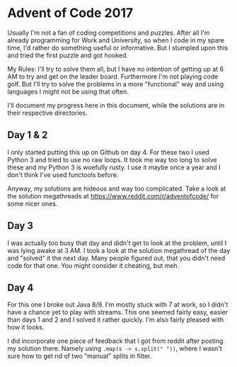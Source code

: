 # Advent of Code 2017

Usually I'm not a fan of coding competitions and puzzles. After all I'm already programming
for Work and University, so when I code in my spare time, I'd rather do something useful or
informative.
But I stumpled upon this and tried the first puzzle and got hooked.

My Rules: I'll try to solve them all, but I have no intention of getting up at 6 AM to try
and get on the leader board. Furthermore I'm not playing code golf.
But I'll try to solve the problems in a more "functional" way and using languages I might
not be using that often.

I'll document my progress here in this document, while the solutions are in their respective
directories.

## Day 1 & 2

I only started putting this up on Github on day 4.
For these two I used Python 3 and tried to use no raw loops. It took me way too long to
solve these and my Python 3 is woefully rusty. I use it maybe once a year and I don't
think I've used functools before.

Anyway, my solutions are hideous and way too complicated. Take a look at the solution
megathreads at https://www.reddit.com/r/adventofcode/ for some nicer ones.

## Day 3

I was actually too busy that day and didn't get to look at the problem, until I was lying
awake at 3 AM. I took a look at the solution megathread of the day and "solved" it the
next day. Many people figured out, that you didn't need code for that one.
You might consider it cheating, but meh.

## Day 4

For this one I broke out Java 8/9. I'm mostly stuck with 7 at work, so I didn't have a
chance yet to play with streams. This one seemed fairly easy, easier than days 1 and 2
and I solved it rather quickly. I'm also fairly pleased with how it looks.

I did incorporate one piece of feedback that I got from reddit after posting my solution
there. Namely using `.map(s -> s.split(" "))`, where I wasn't sure how to get rid of
two "manual" splits in filter.
